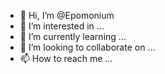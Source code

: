 - 👋 Hi, I’m @Epomonium
- 👀 I’m interested in ...
- 🌱 I’m currently learning ...
- 💞️ I’m looking to collaborate on ...
- 📫 How to reach me ...

<!---
Epomonium/Epomonium is a ✨ special ✨ repository because its `README.md` (this file) appears on your GitHub profile.
You can click the Preview link to take a look at your changes.
--->
